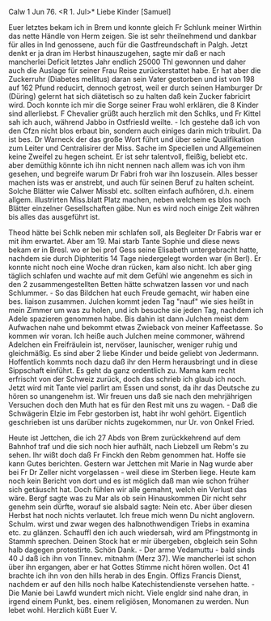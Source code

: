  Calw 1 Jun 76.
 <R 1. Jul>*
Liebe Kinder [Samuel]

Euer letztes bekam ich in Brem und konnte gleich Fr Schlunk meiner Wirthin das nette Händle von Herm zeigen. Sie ist sehr theilnehmend und dankbar für alles in Ind genossene, auch für die Gastfreundschaft in Palgh. Jetzt denkt er ja dran im Herbst hinauszugehen, sagte mir daß er nach mancherlei Deficit letztes Jahr endlich 25000 Thl gewonnen und daher auch die Auslage für seiner Frau Reise zurückerstattet habe. Er hat aber die Zuckerruhr (Diabetes mellitus) daran sein Vater gestorben und ist von 198 auf 162 Pfund reducirt, dennoch getrost, weil er durch seinen Hamburger Dr (Düring) gelernt hat sich diätetisch so zu halten daß kein Zucker fabricirt wird. Doch konnte ich mir die Sorge seiner Frau wohl erklären, die 8 Kinder sind allerliebst. F Chevalier grüßt auch herzlich mit den Schlks, und Fr Kittel sah ich auch, während Jabbo in Ostfriesld weilte. - Ich gestehe daß ich von den Cfzn nicht blos erbaut bin, sondern auch einiges darin mich tribulirt. Da ist bes. Dr Warneck der das große Wort führt und über seine Qualifikation zum Leiter und Centralisirer der Miss. Sache im Speciellen und Allgemeinen keine Zweifel zu hegen scheint. Er ist sehr talentvoll, fleißig, beliebt etc. aber demüthig könnte ich ihn nicht nennen nach allem was ich von ihm gesehen, und begreife warum Dr Fabri froh war ihn loszusein. Alles besser machen ists was er anstrebt, und auch für seinen Beruf zu halten scheint. Solche Blätter wie Calwer Missbl etc. sollten einfach aufhören, d.h. einem allgem. illustrirten Miss.blatt Platz machen, neben welchem es blos noch Blätter einzelner Gesellschaften gäbe. Nun es wird noch einige Zeit währen bis alles das ausgeführt ist.

Theod hätte bei Schlk neben mir schlafen soll, als Begleiter Dr Fabris war er mit ihm erwartet. Aber am 19. Mai starb Tante Sophie und diese news bekam er in Bresl. wo er bei prof Gess seine Elisabeth untergebracht hatte, nachdem sie durch Diphteritis 14 Tage niedergelegt worden war (in Berl). Er konnte nicht noch eine Woche dran rücken, kam also nicht. Ich aber ging täglich schlafen und wachte auf mit dem Gefühl wie angenehm es sich in den 2 zusammengestellten Betten hätte schwatzen lassen vor und nach Schlummer. - So das Bildchen hat euch Freude gemacht, wir haben eine bes. liaison zusammen. Julchen kommt jeden Tag "nauf" wie sies heißt in mein Zimmer um was zu holen, und ich besuche sie jeden Tag, nachdem ich Adele spazieren genommen habe. Bis dahin ist dann Julchen meist dem Aufwachen nahe und bekommt etwas Zwieback von meiner Kaffeetasse. So kommen wir voran. Ich heiße auch Julchen meine commoner, während Adelchen ein Freifräulein ist, nervöser, launischer, weniger ruhig und gleichmäßig. Es sind aber 2 liebe Kinder und beide geliebt von Jedermann. Hoffentlich kommts noch dazu daß ihr den Herm herausbringt und in diese Sippschaft einführt. Es geht da ganz ordentlich zu. Mama kam recht erfrischt von der Schweiz zurück, doch das schrieb ich glaub ich noch. Jetzt wird mit Tante viel parlirt am Essen und sonst, da ihr das Deutsche zu hören so unangenehm ist. Wir freuen uns daß sie nach den mehrjährigen Versuchen doch den Muth hat es für den Rest mit uns zu wagen. - Daß die Schwägerin Elzie im Febr gestorben ist, habt ihr wohl gehört. Eigentlich geschrieben ist uns darüber nichts zugekommen, nur Ur. von Onkel Fried.

Heute ist Jettchen, die ich 27 Abds von Brem zurückkehrend auf dem Bahnhof traf und die sich noch hier aufhält, nach Liebzell um Rebm's zu sehen. Ihr wißt doch daß Fr Finckh den Rebm genommen hat. Hoffe sie kann Gutes berichten. Gestern war Jettchen mit Marie in Nag wurde aber bei Fr Dr Zeller nicht vorgelassen - weil diese im Sterben liege. Heute kam noch kein Bericht von dort und es ist möglich daß man wie schon früher sich getäuscht hat. Doch fühlen wir alle gemahnt, welch ein Verlust das wäre. 
Bergf sagte was zu Mar als ob sein Hinauskommen Dir nicht sehr genehm sein dürfte, worauf sie alsbald sagte: Nein etc. Aber über diesen Herbst hat noch nichts verlautet. Ich freue mich wenn Du nicht anglovern. Schulm. wirst und zwar wegen des halbnothwendigen Triebs in examina etc. zu glänzen. Schauffl den ich auch wiedersah, wird am Pfingstmontg in Stammh sprechen. Deinen Stock hat er mir übergeben, obgleich sein Sohn halb dagegen protestirte. Schön Dank. - Der arme Vedamuttu - bald sinds 40 J daß ich ihn von Tinnev. mitnahm (Merz 37). Wie mancherlei ist schon über ihn ergangen, aber er hat Gottes Stimme nicht hören wollen. Oct 41 brachte ich ihn von den hills herab in des Engin. Offizs Francis Dienst, nachdem er auf den hills noch halbe Katechistendienste versehen hatte. - Die Manie bei Lawfd wundert mich nicht. Viele engldr sind nahe dran, in irgend einem Punkt, bes. einem religiösen, Monomanen zu werden. Nun lebet wohl. Herzlich küßt  Euer V.
